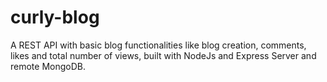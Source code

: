 # curly-blog
A REST API with basic blog functionalities like blog creation, comments, likes and total number of views, built with NodeJs and Express Server and remote MongoDB.
